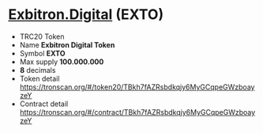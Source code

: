# [Exbitron.Digital](https://exbitron.digital) (EXTO) 

- TRC20 Token
- Name **Exbitron Digital Token**
- Symbol **EXTO**
- Max supply **100.000.000**
- **8** decimals
- Token detail https://tronscan.org/#/token20/TBkh7fAZRsbdkqjy6MyGCqpeGWzboayzeY
- Contract detail https://tronscan.org/#/contract/TBkh7fAZRsbdkqjy6MyGCqpeGWzboayzeY
